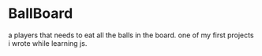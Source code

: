 # BallBoard
a players that needs to eat all the balls in the board.
one of my first projects i wrote while learning js.
